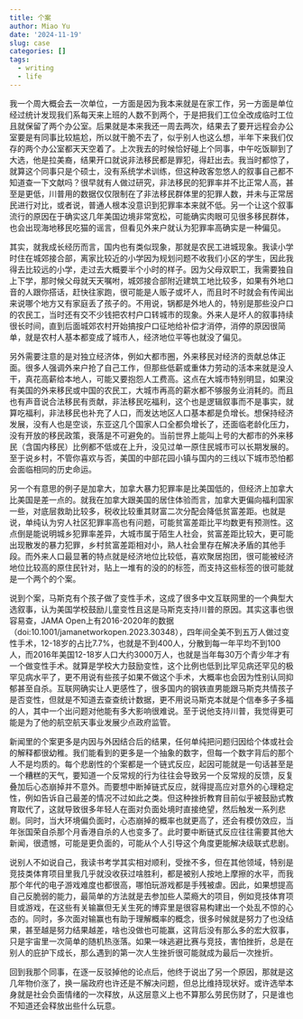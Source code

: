 ```yaml
---
title: 个案
author: Miao Yu
date: '2024-11-19'
slug: case
categories: []
tags:
  - writing
  - life
---
```

我一个周大概会去一次单位，一方面是因为我本来就是在家工作，另一方面是单位经过统计发现我们系每天来上班的人数不到两个，于是把我们工位全改成临时工位且就保留了两个办公室。后果就是本来我还一周去两次，结果去了要开远程会办公室要是有同事比较尴尬，所以就干脆不去了，似乎别人也这么想，半年下来我们仅存的两个办公室都天天空着了。上次我去的时候恰好碰上个同事，中午吃饭聊到了大选，他是拉美裔，结果开口就说非法移民都是罪犯，得赶出去。我当时都惊了，就算这个同事只是个硕士，没有系统学术训练，但这种政客忽悠人的叙事自己都不知道查一下文献吗？很早就有人做过研究，非法移民的犯罪率并不比正常人高，甚至是更低，川普用的数据仅仅限制在了非法移民群体里的犯罪人数，并未与正常居民进行对比，或者说，普通人根本没意识到犯罪率本来就不低。另一个让这个叙事流行的原因在于确实这几年美国边境非常宽松，可能确实肉眼可见很多移民群体，也会出现海地移民吃猫的谣言，但看见外来户就认为犯罪率高确实是一种偏见。

其实，就我成长经历而言，国内也有类似现象，那就是农民工进城现象。我读小学时住在城郊接合部，离家比较近的小学因为规划问题不收我们小区的学生，因此我得去比较远的小学，走过去大概要半个小时的样子。因为父母双职工，我需要独自上下学，那时候父母就天天嘱咐，城郊接合部附近建筑工地比较多，如果有外地口音的人跟你搭话，赶快往家跑，很可能是人贩子或坏人，而且时不时就会有传闻出来说哪个地方又有家庭丢了孩子的。不用说，锅都是外地人的，特别是那些没户口的农民工，当时还有交不少钱把农村户口转城市的现象。外来人是坏人的叙事持续很长时间，直到后面城郊农村开始搞按户口征地给补偿才消停，消停的原因很简单，就是农村人基本都变成了城市人，经济地位平等也就没了偏见。

另外需要注意的是对独立经济体，例如大都市圈，外来移民对经济的贡献总体正面。很多人强调外来户抢了自己工作，但那些低薪或重体力劳动的活本来就是没人干，真花高薪给本地人，可能又要抱怨人工费高。这点在大城市特别明显，如果没有美国的外来移民或中国的农民工，大城市再高的薪水都不够服务业消耗的。而且也有声音说合法移民有贡献，非法移民吃福利，这个也是逻辑叙事而不是事实，就算吃福利，非法移民也补充了人口，而发达地区人口基本都是负增长。想保持经济发展，没有人也是空谈，东亚这几个国家人口全都负增长了，还面临老龄化压力，没有开放的移民政策，衰落是不可避免的。当前世界上能叫上号的大都市的外来移民（含国内移民）比例都不低或在上升，没见过单一原住民城市可以长期发展的。至于说乡村，不管你喜欢与否，美国的中部花园小镇与国内的三线以下城市恐怕都会面临相同的历史命运。

另一个有意思的例子是加拿大，加拿大暴力犯罪率是比美国低的，但经济上加拿大比美国是差一点的。就我在加拿大跟美国的居住体验而言，加拿大更偏向福利国家一些，对底层救助比较多，税收比较重其财富二次分配会降低贫富差距。也就是说，单纯认为穷人社区犯罪率高也有问题，可能贫富差距比平均数更有预测性。这点倒是能说明城乡犯罪率差异，大城市属于陌生人社会，贫富差距比较大，更可能出现散发的暴力犯罪，乡村贫富差距相对小，熟人社会里存在解决矛盾的其他手段。而外来人口最显著的特点就是经济地位比较低，喜欢聚居抱团，很可能被经济地位比较高的原住民针对，贴上一堆有的没的的标签，而支持这些标签的很可能就是一个两个的个案。

说到个案，马斯克有个孩子做了变性手术，这成了很多中文互联网里的一个典型大选叙事，认为美国学校鼓励儿童变性且这是马斯克支持川普的原因。其实这事也很容易查，JAMA Open上有2016-2020年的数据（doi:10.1001/jamanetworkopen.2023.30348），四年间全美不到五万人做过变性手术，12-18岁的占比7.7%，也就是不到400人，分散到每一年平均不到100人，而2016年美国12-18岁人口大约3000万人，也就是当年每30万个青少年才有一个做变性手术。就算是学校大力鼓励变性，这个比例也低到比罕见病还罕见的极罕见病水平了，更不用说有些孩子如果不做这个手术，大概率也会因为性别认同抑郁甚至自杀。互联网确实让人更感性了，很多国内的钢铁直男能跟马斯克共情孩子是否变性，但就是不知道去查查统计数据，更不用说马斯克本就是个信奉多子多福的人，其中一个出问题对他能有多大影响很难说。至于说他支持川普，我觉得更可能是为了他的航空航天事业发展少点政府监管。

新闻里的个案更多是内因与外因结合后的结果，任何单纯把问题归因给个体或社会的解释都很幼稚。我们能看到的更多是一个抽象的数字，但每一个数字背后的那个人不是均质的。每个悲剧性的个案都是一个链式反应，起因可能就是一句话甚至是一个糟糕的天气，要知道一个反常规的行为往往会导致另一个反常规的反馈，反复叠加后心态崩掉并不意外。而要想中断掉链式反应，就得提高应对意外的心理稳定性，例如告诉自己最差的情况不过如此之类。但这种挫折教育目前似乎被鼓励式教育取代了，这就导致很多年轻人在面对负面处境时直接绝望，然后触发一系列悲剧。同时，当大环境偏负面时，心态崩掉的概率也就更高了，还会有模仿效应，当年张国荣自杀那个月香港自杀的人也变多了。此时要中断链式反应往往需要其他大新闻，很遗憾，可能是更负面的，可能从个人引导这个角度更能解决级联式悲剧。

说别人不如说自己，我读书考学其实相对顺利，受挫不多，但在其他领域，特别是竞技类体育项目里我几乎就没收获过啥胜利，都是被别人按地上摩擦的水平，而我那个年代的电子游戏难度也都很高，哪怕玩游戏都是手残被虐。因此，如果想提高自己反脆弱的能力，最简单的方法就是去参加些人菜瘾大的项目，例如竞技体育项目或游戏，在这些有关输赢但无关生死的博弈里是很容易构建出一个处乱不惊的心态的。同时，多次面对输赢也有助于理解概率的概念，很多时候就是努力了也没结果，甚至越是努力结果越差，啥也没做也可能赢，这背后没有那么多的宏大叙事，只是宇宙里一次简单的随机热涨落。如果一味逃避比赛与竞技，害怕挫折，总是在别人的庇护下成长，那么遇到的第一次人生挫折很可能就成为最后一次挫折。

回到我那个同事，在逐一反驳掉他的论点后，他终于说出了另一个原因，那就是这几年物价涨了，换一届政府也许还是不解决问题，但总比维持现状好。或许选举本身就是社会负面情绪的一次释放，从这层意义上也不算那么劳民伤财了，只是谁也不知道还会释放出些什么玩意。
